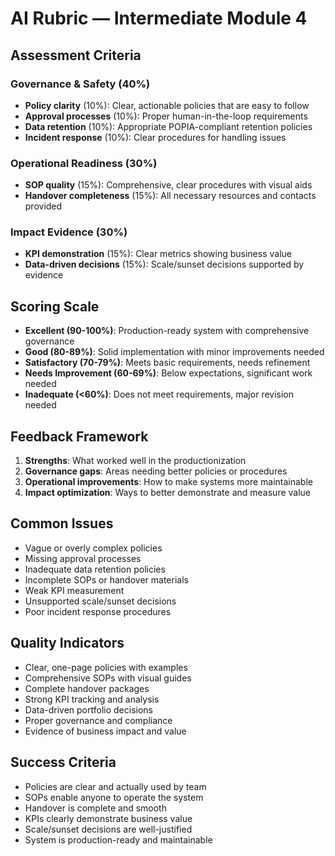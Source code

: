 # AI Rubric — Intermediate Module 4

## Assessment Criteria

### Governance & Safety (40%)

- **Policy clarity** (10%): Clear, actionable policies that are easy to follow
- **Approval processes** (10%): Proper human-in-the-loop requirements
- **Data retention** (10%): Appropriate POPIA-compliant retention policies
- **Incident response** (10%): Clear procedures for handling issues

### Operational Readiness (30%)

- **SOP quality** (15%): Comprehensive, clear procedures with visual aids
- **Handover completeness** (15%): All necessary resources and contacts provided

### Impact Evidence (30%)

- **KPI demonstration** (15%): Clear metrics showing business value
- **Data-driven decisions** (15%): Scale/sunset decisions supported by evidence

## Scoring Scale

- **Excellent (90-100%)**: Production-ready system with comprehensive governance
- **Good (80-89%)**: Solid implementation with minor improvements needed
- **Satisfactory (70-79%)**: Meets basic requirements, needs refinement
- **Needs Improvement (60-69%)**: Below expectations, significant work needed
- **Inadequate (<60%)**: Does not meet requirements, major revision needed

## Feedback Framework

1. **Strengths**: What worked well in the productionization
2. **Governance gaps**: Areas needing better policies or procedures
3. **Operational improvements**: How to make systems more maintainable
4. **Impact optimization**: Ways to better demonstrate and measure value

## Common Issues

- Vague or overly complex policies
- Missing approval processes
- Inadequate data retention policies
- Incomplete SOPs or handover materials
- Weak KPI measurement
- Unsupported scale/sunset decisions
- Poor incident response procedures

## Quality Indicators

- Clear, one-page policies with examples
- Comprehensive SOPs with visual guides
- Complete handover packages
- Strong KPI tracking and analysis
- Data-driven portfolio decisions
- Proper governance and compliance
- Evidence of business impact and value

## Success Criteria

- Policies are clear and actually used by team
- SOPs enable anyone to operate the system
- Handover is complete and smooth
- KPIs clearly demonstrate business value
- Scale/sunset decisions are well-justified
- System is production-ready and maintainable
